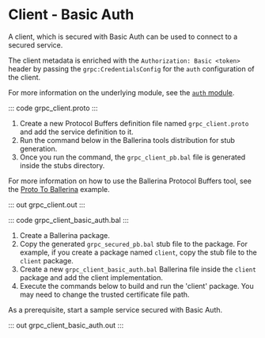 # Client - Basic Auth

A client, which is secured with Basic Auth can be used to connect to a secured service.

The client metadata is enriched with the `Authorization: Basic <token>`
header by passing the `grpc:CredentialsConfig` for the `auth` configuration of the client.

For more information on the underlying module, see the [`auth` module](https://lib.ballerina.io/ballerina/auth/latest).

::: code grpc_client.proto :::

1. Create a new Protocol Buffers definition file named `grpc_client.proto` and add the service definition to it.
2. Run the command below in the Ballerina tools distribution for stub generation.
3. Once you run the command, the `grpc_client_pb.bal` file is generated inside the stubs directory.

For more information on how to use the Ballerina Protocol Buffers tool, see the <a href="https://ballerina.io/learn/by-example/proto-to-ballerina.html">Proto To Ballerina</a> example.

::: out grpc_client.out :::

::: code grpc_client_basic_auth.bal :::

1. Create a Ballerina package.
2. Copy the generated `grpc_secured_pb.bal` stub file to the package. For example, if you create a package named `client`, copy the stub file to the `client` package.
3. Create a new `grpc_client_basic_auth.bal` Ballerina file inside the `client` package and add the client implementation.
4. Execute the commands below to build and run the 'client' package. You may need to change the trusted certificate file path.

As a prerequisite, start a sample service secured with Basic Auth.

::: out grpc_client_basic_auth.out :::
